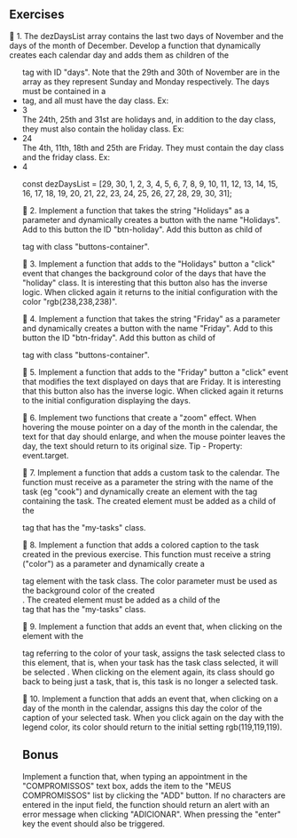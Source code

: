 ## Exercises

🚀 1. The dezDaysList array contains the last two days of November and the days of the month of December. Develop a function that dynamically creates each calendar day and adds them as children of the <ul> tag with ID "days". Note that the 29th and 30th of November are in the array as they represent Sunday and Monday respectively.
The days must be contained in a <li> tag, and all must have the day class. Ex: <li class="day">3</li>
The 24th, 25th and 31st are holidays and, in addition to the day class, they must also contain the holiday class. Ex: <li class="day holiday">24</li>
The 4th, 11th, 18th and 25th are Friday. They must contain the day class and the friday class. Ex: <li class="day friday">4</li>

const dezDaysList = [29, 30, 1, 2, 3, 4, 5, 6, 7, 8, 9, 10, 11, 12, 13, 14, 15, 16, 17, 18, 19, 20, 21, 22, 23, 24, 25, 26, 27, 28, 29, 30, 31];

🚀 2. Implement a function that takes the string "Holidays" as a parameter and dynamically creates a button with the name "Holidays".
Add to this button the ID "btn-holiday".
Add this button as child of <div> tag with class "buttons-container".

🚀 3. Implement a function that adds to the "Holidays" button a "click" event that changes the background color of the days that have the "holiday" class.
It is interesting that this button also has the inverse logic. When clicked again it returns to the initial configuration with the color "rgb(238,238,238)".

🚀 4. Implement a function that takes the string "Friday" as a parameter and dynamically creates a button with the name "Friday".
Add to this button the ID "btn-friday".
Add this button as child of <div> tag with class "buttons-container".

🚀 5. Implement a function that adds to the "Friday" button a "click" event that modifies the text displayed on days that are Friday.
It is interesting that this button also has the inverse logic. When clicked again it returns to the initial configuration displaying the days.

🚀 6. Implement two functions that create a "zoom" effect. When hovering the mouse pointer on a day of the month in the calendar, the text for that day should enlarge, and when the mouse pointer leaves the day, the text should return to its original size.
Tip - Property: event.target.

🚀 7. Implement a function that adds a custom task to the calendar. The function must receive as a parameter the string with the name of the task (eg "cook") and dynamically create an element with the <span> tag containing the task.
The created element must be added as a child of the <div> tag that has the "my-tasks" class.

🚀 8. Implement a function that adds a colored caption to the task created in the previous exercise. This function must receive a string ("color") as a parameter and dynamically create a <div> tag element with the task class.
The color parameter must be used as the background color of the created <div>.
The created element must be added as a child of the <div> tag that has the "my-tasks" class.

🚀 9. Implement a function that adds an event that, when clicking on the element with the <div> tag referring to the color of your task, assigns the task selected class to this element, that is, when your task has the task class selected, it will be selected .
When clicking on the element again, its class should go back to being just a task, that is, this task is no longer a selected task.

🚀 10. Implement a function that adds an event that, when clicking on a day of the month in the calendar, assigns this day the color of the caption of your selected task.
When you click again on the day with the legend color, its color should return to the initial setting rgb(119,119,119).

## Bonus

Implement a function that, when typing an appointment in the "COMPROMISSOS" text box, adds the item to the "MEUS COMPROMISSOS" list by clicking the "ADD" button.
If no characters are entered in the input field, the function should return an alert with an error message when clicking "ADICIONAR".
When pressing the "enter" key the event should also be triggered.
